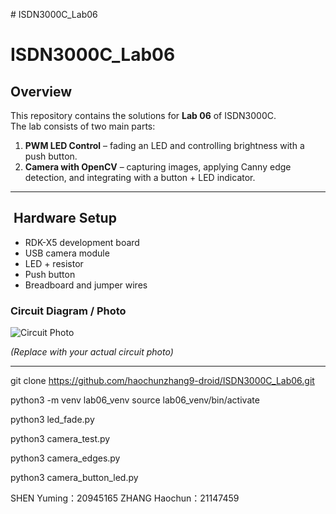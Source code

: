 \# ISDN3000C_Lab06
# ISDN3000C_Lab06

##  Overview
This repository contains the solutions for **Lab 06** of ISDN3000C.  
The lab consists of two main parts:
1. **PWM LED Control** – fading an LED and controlling brightness with a push button.
2. **Camera with OpenCV** – capturing images, applying Canny edge detection, and integrating with a button + LED indicator.

---

## ️ Hardware Setup
- RDK-X5 development board
- USB camera module
- LED + resistor
- Push button
- Breadboard and jumper wires

### Circuit Diagram / Photo
![Circuit Photo](./giii777.jpg)
 
*(Replace with your actual circuit photo)*

---

git clone https://github.com/haochunzhang9-droid/ISDN3000C_Lab06.git


python3 -m venv lab06_venv
source lab06_venv/bin/activate


python3 led_fade.py

python3 camera_test.py

python3 camera_edges.py

python3 camera_button_led.py


SHEN Yuming：20945165
ZHANG Haochun：21147459

